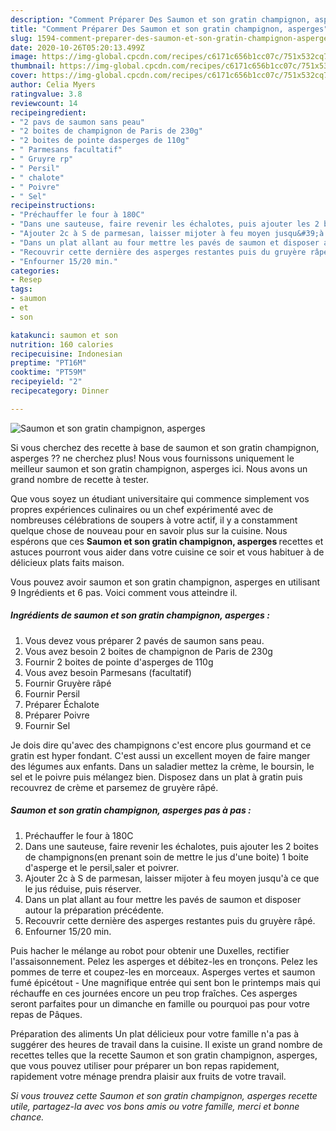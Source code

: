 ```yaml
---
description: "Comment Préparer Des Saumon et son gratin champignon, asperges"
title: "Comment Préparer Des Saumon et son gratin champignon, asperges"
slug: 1594-comment-preparer-des-saumon-et-son-gratin-champignon-asperges
date: 2020-10-26T05:20:13.499Z
image: https://img-global.cpcdn.com/recipes/c6171c656b1cc07c/751x532cq70/saumon-et-son-gratin-champignon-asperges-photo-principale-de-la-recette.jpg
thumbnail: https://img-global.cpcdn.com/recipes/c6171c656b1cc07c/751x532cq70/saumon-et-son-gratin-champignon-asperges-photo-principale-de-la-recette.jpg
cover: https://img-global.cpcdn.com/recipes/c6171c656b1cc07c/751x532cq70/saumon-et-son-gratin-champignon-asperges-photo-principale-de-la-recette.jpg
author: Celia Myers
ratingvalue: 3.8
reviewcount: 14
recipeingredient:
- "2 pavs de saumon sans peau"
- "2 boites de champignon de Paris de 230g"
- "2 boites de pointe dasperges de 110g"
- " Parmesans facultatif"
- " Gruyre rp"
- " Persil"
- " chalote"
- " Poivre"
- " Sel"
recipeinstructions:
- "Préchauffer le four à 180C"
- "Dans une sauteuse, faire revenir les échalotes, puis ajouter les 2 boites de champignons(en prenant soin de mettre le jus d&#39;une boite) 1 boite d&#39;asperge et le persil,saler et poivrer."
- "Ajouter 2c à S de parmesan, laisser mijoter à feu moyen jusqu&#39;à ce que le jus réduise, puis réserver."
- "Dans un plat allant au four mettre les pavés de saumon et disposer autour la préparation précédente."
- "Recouvrir cette dernière des asperges restantes puis du gruyère râpé."
- "Enfourner 15/20 min."
categories:
- Resep
tags:
- saumon
- et
- son

katakunci: saumon et son 
nutrition: 160 calories
recipecuisine: Indonesian
preptime: "PT16M"
cooktime: "PT59M"
recipeyield: "2"
recipecategory: Dinner

---
```



![Saumon et son gratin champignon, asperges](https://img-global.cpcdn.com/recipes/c6171c656b1cc07c/751x532cq70/saumon-et-son-gratin-champignon-asperges-photo-principale-de-la-recette.jpg)

Si vous cherchez des recette à base de saumon et son gratin champignon, asperges ?? ne cherchez plus! Nous vous fournissons uniquement le meilleur saumon et son gratin champignon, asperges ici. Nous avons un grand nombre de recette à tester.

Que vous soyez un étudiant universitaire qui commence simplement vos propres expériences culinaires ou un chef expérimenté avec de nombreuses célébrations de soupers à votre actif, il y a constamment quelque chose de nouveau pour en savoir plus sur la cuisine. Nous espérons que ces <strong> Saumon et son gratin champignon, asperges </strong> recettes et astuces pourront vous aider dans votre cuisine ce soir et vous habituer à de délicieux plats faits maison.

<!--inarticleads1-->

Vous pouvez avoir saumon et son gratin champignon, asperges en utilisant 9 Ingrédients et 6 pas. Voici comment vous atteindre il.

##### Ingrédients de saumon et son gratin champignon, asperges :

1. Vous devez vous préparer 2 pavés de saumon sans peau.
1. Vous avez besoin 2 boites de champignon de Paris de 230g
1. Fournir 2 boites de pointe d&#39;asperges de 110g
1. Vous avez besoin  Parmesans (facultatif)
1. Fournir  Gruyère râpé
1. Fournir  Persil
1. Préparer  Échalote
1. Préparer  Poivre
1. Fournir  Sel


Je dois dire qu&#39;avec des champignons c&#39;est encore plus gourmand et ce gratin est hyper fondant. C&#39;est aussi un excellent moyen de faire manger des légumes aux enfants. Dans un saladier mettez la crème, le boursin, le sel et le poivre puis mélangez bien. Disposez dans un plat à gratin puis recouvrez de crème et parsemez de gruyère râpé. 

<!--inarticleads2-->

##### Saumon et son gratin champignon, asperges pas à pas :

1. Préchauffer le four à 180C
1. Dans une sauteuse, faire revenir les échalotes, puis ajouter les 2 boites de champignons(en prenant soin de mettre le jus d&#39;une boite) 1 boite d&#39;asperge et le persil,saler et poivrer.
1. Ajouter 2c à S de parmesan, laisser mijoter à feu moyen jusqu&#39;à ce que le jus réduise, puis réserver.
1. Dans un plat allant au four mettre les pavés de saumon et disposer autour la préparation précédente.
1. Recouvrir cette dernière des asperges restantes puis du gruyère râpé.
1. Enfourner 15/20 min.


Puis hacher le mélange au robot pour obtenir une Duxelles, rectifier l&#39;assaisonnement. Pelez les asperges et débitez-les en tronçons. Pelez les pommes de terre et coupez-les en morceaux. Asperges vertes et saumon fumé épicétout - Une magnifique entrée qui sent bon le printemps mais qui réchauffe en ces journées encore un peu trop fraîches. Ces asperges seront parfaites pour un dimanche en famille ou pourquoi pas pour votre repas de Pâques. 

<!--inarticleads1-->

<p>
Préparation des aliments Un plat délicieux pour votre famille n'a pas à suggérer des heures de travail dans la cuisine. Il existe un grand nombre de recettes telles que la recette Saumon et son gratin champignon, asperges, que vous pouvez utiliser pour préparer un bon repas rapidement, rapidement votre ménage prendra plaisir aux fruits de votre travail.
</p>

<p>
<i>Si vous trouvez cette Saumon et son gratin champignon, asperges recette utile, partagez-la avec vos bons amis ou votre famille, merci et bonne chance.</i>
</p>
